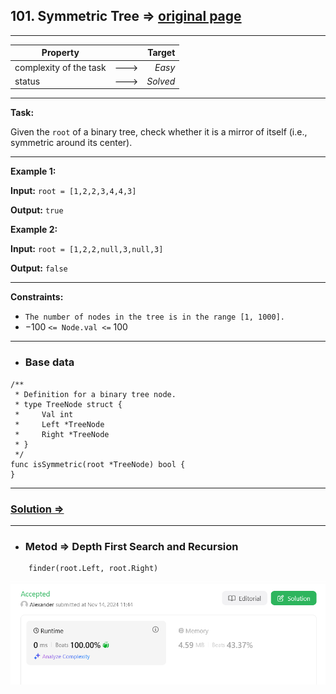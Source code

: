 ## 101. Symmetric Tree => [original page](https://leetcode.com/problems/symmetric-tree/description/ "https://leetcode.com/problems/symmetric-tree/description/")

---
| Property               |      |   Target |              
|------------------------|:----:|---------:|
| complexity of the task | ---> |   _Easy_ |
| status                 | ---> | _Solved_ |

---
**Task:**

Given the `root` of a binary tree, check whether it is a mirror of itself (i.e., symmetric around its center).

---
**Example 1:**

**Input:** `root = [1,2,2,3,4,4,3]`

**Output:** `true`

**Example 2:**

**Input:** `root = [1,2,2,null,3,null,3]`

**Output:** `false`


---
**Constraints:**

   * `The number of nodes in the tree is in the range [1, 1000].`
   * $-100$ `<= Node.val <=` $100$

---
* ### Base data

```Golang
/**
 * Definition for a binary tree node.
 * type TreeNode struct {
 *     Val int
 *     Left *TreeNode
 *     Right *TreeNode
 * }
 */
func isSymmetric(root *TreeNode) bool {
}
```

---
### [Solution => ](https://github.com/Ekvo/Leetcode-problems/blob/main/Leetcode-Problems-List/0101-Symmetric-Tree/symmetricTree.go "https://github.com/Ekvo/Leetcode-problems/blob/main/Leetcode-Problems-List/0101-Symmetric-Tree/symmetricTree.go")

---
* ### Metod => Depth First Search and Recursion
```Golang
    finder(root.Left, root.Right)
```

![submit](https://github.com/Ekvo/Leetcode-problems/blob/main/Leetcode-Problems-List/0101-Symmetric-Tree/101_Symmetric_Tree.png)
    